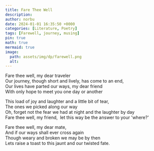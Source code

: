 ```yaml
---
title: Fare Thee Well
description:  
author: norbu
date: 2024-01-01 16:35:50 +0000
categories: [Literature, Poetry]
tags: [Farewell, journey, musing]
pin: true
math: true
mermaid: true
image:
  path: assets/img/dp/farewell.png
  alt: 
---
```

<!-- wp:paragraph -->
<p>Fare thee well, my dear traveler<br>Our journey, though short and lively, has come to an end,<br>Our lives have parted our ways, my dear friend<br>With only hope to meet you one day or another</p>
<!-- /wp:paragraph -->

<!-- wp:paragraph -->
<p>This load of joy and laughter and a little bit of tear,<br>The ones we picked along our way<br>Oh, forget not the fear we had at night and the laughter by day<br>Fare thee well, my friend,  let this way be the answer to your 'where?'</p>
<!-- /wp:paragraph -->

<!-- wp:paragraph -->
<p>Fare thee well, my dear mate,<br>And if our ways shall ever cross again<br>Though weary and broken we may be by then<br>Lets raise a toast to this jaunt and our twisted fate.</p>
<!-- /wp:paragraph -->